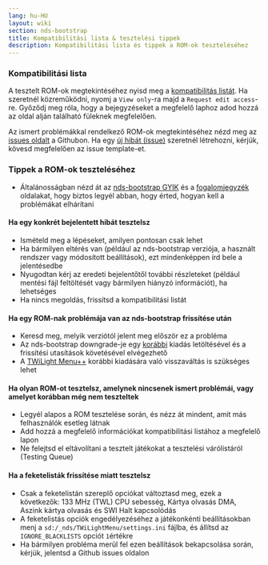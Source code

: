 ```yaml
---
lang: hu-HU
layout: wiki
section: nds-bootstrap
title: Kompatibilitási lista & tesztelési tippek
description: Kompatibilitási lista és tippek a ROM-ok teszteléséhez
---
```


### Kompatibilitási lista
A tesztelt ROM-ok megtekintéséhez nyisd meg a [kompatibilitás listát](https://docs.google.com/spreadsheets/d/1LRTkXOUXraTMjg1eedz_f7b5jiuyMv2x6e_jY_nyHSc/). Ha szeretnél közreműködni, nyomj a `View only`-ra majd a `Request edit access`-re. Győződj meg róla, hogy a bejegyzéseket a megfelelő laphoz adod hozzá az oldal alján található füleknek megfelelően.

Az ismert problémákkal rendelkező ROM-ok megtekintéséhez nézd meg az [issues oldalt](https://github.com/DS-Homebrew/nds-bootstrap/issues) a Githubon. Ha egy [új hibát (issue)](https://github.com/DS-Homebrew/nds-bootstrap/issues/new) szeretnél létrehozni, kérjük, kövesd megfelelően az issue template-et.

### Tippek a ROM-ok teszteléséhez
- Általánosságban nézd át az [nds-bootstrap GYIK](https://wiki.ds-homebrew.com/nds-bootstrap/faq) és a [fogalomjegyzék](https://wiki.ds-homebrew.com/nds-bootstrap/glossary) oldalakat, hogy biztos legyél abban, hogy érted, hogyan kell a problémákat elhárítani

#### Ha egy konkrét bejelentett hibát tesztelsz
- Ismételd meg a lépéseket, amilyen pontosan csak lehet
- Ha bármilyen eltérés van (például az nds-bootstrap verziója, a használt rendszer vagy módosított beállítások), ezt mindenképpen írd bele a jelentésedbe
- Nyugodtan kérj az eredeti bejelentőtől további részleteket (például mentési fájl feltöltését vagy bármilyen hiányzó információt), ha lehetséges
- Ha nincs megoldás, frissítsd a kompatibilitási listát

#### Ha egy ROM-nak problémája van az nds-bootstrap frissítése után
- Keresd meg, melyik verziótól jelent meg először ez a probléma
- Az nds-bootstrap downgrade-je egy [korábbi](https://github.com/DS-Homebrew/nds-bootstrap/releases) kiadás letöltésével és a frissítési utasítások követésével elvégezhető
- A [TWiLight Menu++](https://github.com/DS-Homebrew/TWiLightMenu/releases) korábbi kiadására való visszaváltás is szükséges lehet

#### Ha olyan ROM-ot tesztelsz, amelynek nincsenek ismert problémái, vagy amelyet korábban még nem teszteltek
- Legyél alapos a ROM tesztelése során, és nézz át mindent, amit más felhasználók esetleg látnak
- Add hozzá a megfelelő információkat kompatibilitási listához a megfelelő lapon
- Ne felejtsd el eltávolítani a tesztelt játékokat a tesztelési várólistáról (Testing Queue)

#### Ha a feketelisták frissítése miatt tesztelsz
- Csak a feketelistán szereplő opciókat változtasd meg, ezek a következők: 133 MHz (TWL) CPU sebesség, Kártya olvasás DMA, Aszink kártya olvasás és SWI Halt kapcsolódás
- A feketelistás opciók engedélyezéséhez a játékonkénti beállításokban menj a `sd:/_nds/TWiLightMenu/settings.ini` fájlba, és állítsd az `IGNORE_BLACKLISTS` opciót `1`értékre
- Ha bármilyen probléma merül fel ezen beállítások bekapcsolása során, kérjük, jelentsd a Github issues oldalon 
